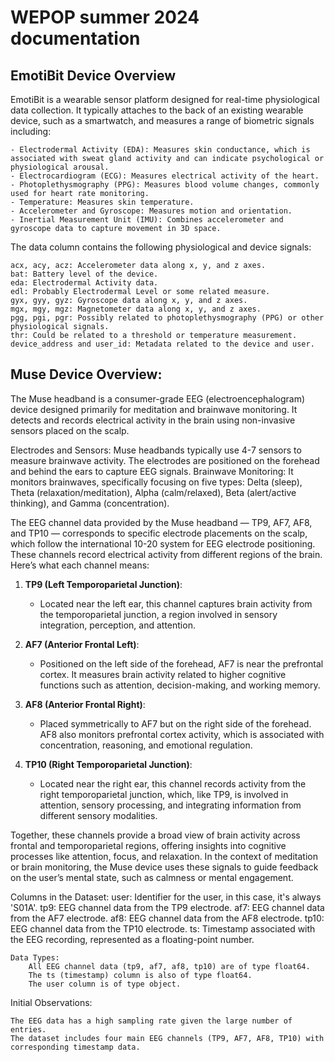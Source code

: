 # WEPOP summer 2024 documentation

## EmotiBit Device Overview

EmotiBit is a wearable sensor platform designed for real-time physiological data collection. It typically attaches to the back of an existing wearable device, such as a smartwatch, and measures a range of biometric signals including:

    - Electrodermal Activity (EDA): Measures skin conductance, which is associated with sweat gland activity and can indicate psychological or physiological arousal.
    - Electrocardiogram (ECG): Measures electrical activity of the heart.
    - Photoplethysmography (PPG): Measures blood volume changes, commonly used for heart rate monitoring.
    - Temperature: Measures skin temperature.
    - Accelerometer and Gyroscope: Measures motion and orientation.
    - Inertial Measurement Unit (IMU): Combines accelerometer and gyroscope data to capture movement in 3D space.

    
The data column contains the following physiological and device signals:

    acx, acy, acz: Accelerometer data along x, y, and z axes.
    bat: Battery level of the device.
    eda: Electrodermal Activity data.
    edl: Probably Electrodermal Level or some related measure.
    gyx, gyy, gyz: Gyroscope data along x, y, and z axes.
    mgx, mgy, mgz: Magnetometer data along x, y, and z axes.
    pgg, pgi, pgr: Possibly related to photoplethysmography (PPG) or other physiological signals.
    thr: Could be related to a threshold or temperature measurement.
    device_address and user_id: Metadata related to the device and user.


## Muse Device Overview:

The Muse headband is a consumer-grade EEG (electroencephalogram) device designed primarily for meditation and brainwave monitoring. It detects and records electrical activity in the brain using non-invasive sensors placed on the scalp. 

Electrodes and Sensors: Muse headbands typically use 4-7 sensors to measure brainwave activity. The electrodes are positioned on the forehead and behind the ears to capture EEG signals.
Brainwave Monitoring: It monitors brainwaves, specifically focusing on five types: Delta (sleep), Theta (relaxation/meditation), Alpha (calm/relaxed), Beta (alert/active thinking), and Gamma (concentration).

The EEG channel data provided by the Muse headband — TP9, AF7, AF8, and TP10 — corresponds to specific electrode placements on the scalp, which follow the international 10-20 system for EEG electrode positioning. These channels record electrical activity from different regions of the brain. Here’s what each channel means:

1. **TP9 (Left Temporoparietal Junction)**:
   - Located near the left ear, this channel captures brain activity from the temporoparietal junction, a region involved in sensory integration, perception, and attention.

2. **AF7 (Anterior Frontal Left)**:
   - Positioned on the left side of the forehead, AF7 is near the prefrontal cortex. It measures brain activity related to higher cognitive functions such as attention, decision-making, and working memory.

3. **AF8 (Anterior Frontal Right)**:
   - Placed symmetrically to AF7 but on the right side of the forehead. AF8 also monitors prefrontal cortex activity, which is associated with concentration, reasoning, and emotional regulation.

4. **TP10 (Right Temporoparietal Junction)**:
   - Located near the right ear, this channel records activity from the right temporoparietal junction, which, like TP9, is involved in attention, sensory processing, and integrating information from different sensory modalities.

Together, these channels provide a broad view of brain activity across frontal and temporoparietal regions, offering insights into cognitive processes like attention, focus, and relaxation. In the context of meditation or brain monitoring, the Muse device uses these signals to guide feedback on the user’s mental state, such as calmness or mental engagement.

Columns in the Dataset:
        user: Identifier for the user, in this case, it's always 'S01A'.
        tp9: EEG channel data from the TP9 electrode.
        af7: EEG channel data from the AF7 electrode.
        af8: EEG channel data from the AF8 electrode.
        tp10: EEG channel data from the TP10 electrode.
        ts: Timestamp associated with the EEG recording, represented as a floating-point number.

    Data Types:
        All EEG channel data (tp9, af7, af8, tp10) are of type float64.
        The ts (timestamp) column is also of type float64.
        The user column is of type object.

Initial Observations:

    The EEG data has a high sampling rate given the large number of entries.
    The dataset includes four main EEG channels (TP9, AF7, AF8, TP10) with corresponding timestamp data.